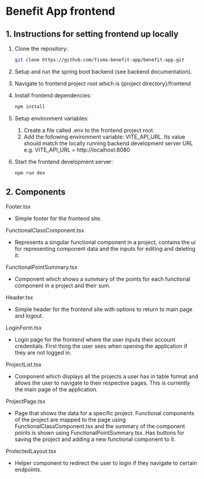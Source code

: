# Benefit App frontend

## 1. Instructions for setting frontend up locally

1. Clone the repository:
    ```sh
    git clone https://github.com/fisma-benefit-app/benefit-app.git
    ```

2. Setup and run the spring boot backend (see backend documentation).

3. Navigate to frontend project root which is {project directory}/frontend

4. Install frontend dependencies:
    ```sh
    npm install
    ```

5. Setup environment variables:
    1. Create a file called .env to the frontend project root.
    2. Add the following environment variable: VITE_API_URL. Its value should match the locally running backend development server URL e.g. VITE_API_URL = http://localhost:8080

6. Start the frontend development server:
    ```sh
    npm run dev
    ```

## 2. Components

Footer.tsx

- Simple footer for the frontend site.

FunctionalClassComponent.tsx

- Represents a singular functional component in a project, contains the ui for representing component data and the inputs for editing and deleting it.

FunctionalPointSummary.tsx

- Component which shows a summary of the points for each functional component in a project and their sum.

Header.tsx

- Simple header for the frontend site with options to return to main page and logout.

LoginForm.tsx

- Login page for the frontend where the user inputs their account credentials. First thing the user sees when opening the application if they are not logged in.

ProjectList.tsx

- Component which displays all the projects a user has in table format and allows the user to navigate to their respective pages. This is currently the main page of the application.

ProjectPage.tsx

- Page that shows the data for a specific project. Functional components of the project are mapped to the page using FunctionalClassComponent.tsx and the summary of the component points is shown using FunctionalPointSummary.tsx. Has buttons for saving the project and adding a new functional component to it.

ProtectedLayout.tsx

- Helper component to redirect the user to login if they navigate to certain endpoints.
